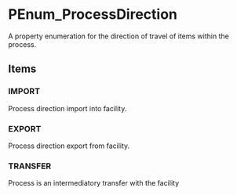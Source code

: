 # PEnum_ProcessDirection

A property enumeration for the direction of travel of items within the process.
<!-- end of short definition -->

## Items

### IMPORT
Process direction import into facility.

### EXPORT
Process direction export from facility.

### TRANSFER
Process is an intermediatory transfer with the facility
